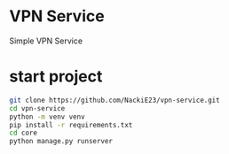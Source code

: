 # VPN Service

Simple VPN Service 

# start project

```bash
git clone https://github.com/NackiE23/vpn-service.git
cd vpn-service
python -m venv venv
pip install -r requirements.txt
cd core
python manage.py runserver
```

